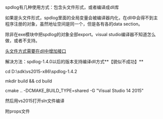 spdlog有几种使用方式：包含头文件形式，或者编译成dll库



如果是头文件形式，spdlog里面的全局变量会被编译器内化，在dll中会得不到主程序注册的对象，虽然地址空间是同一个，但是各有各的data section。

除非在exe模块中把spdlog的对象全部export。visual studio编译器不知道怎么做，或者不支持。

[头文件方式需要在dll中增加接口](https://github.com/gabime/spdlog/wiki/How-to-use-spdlog-in-DLLs)



解决方法：spdlog-1.4.0以后的版本支持编译dll方式**【貌似不成功】**

cd D:\sdk\vs2015-x86\spdlog-1.4.2

mkdir build && cd build

cmake .. -DCMAKE_BUILD_TYPE=shared -G "Visual Studio 14 2015"

然后用vs2015打开sln文件编译



附props文件

